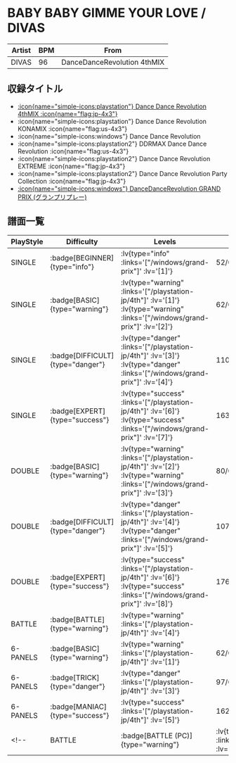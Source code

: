 # BABY BABY GIMME YOUR LOVE / DIVAS

|Artist|BPM|From|
|------|---|----|
|DIVAS|96|DanceDanceRevolution 4thMIX|

## 収録タイトル

- [ :icon{name="simple-icons:playstation"} Dance Dance Revolution 4thMIX :icon{name="flag:jp-4x3"} ](/playstation-jp/4th)
- :icon{name="simple-icons:playstation"} Dance Dance Revolution KONAMIX :icon{name="flag:us-4x3"}
- :icon{name="simple-icons:windows"} Dance Dance Revolution
- :icon{name="simple-icons:playstation2"} DDRMAX Dance Dance Revolution :icon{name="flag:us-4x3"}
- :icon{name="simple-icons:playstation2"} Dance Dance Revolution EXTREME :icon{name="flag:jp-4x3"}
- :icon{name="simple-icons:playstation2"} Dance Dance Revolution Party Collection :icon{name="flag:jp-4x3"}
- [ :icon{name="simple-icons:windows"} DanceDanceRevolution GRAND PRIX (グランプリプレー)](/windows/grand-prix)

## 譜面一覧

|PlayStyle|Difficulty|Levels|Notes|Movie|
|---------|----------|------|-----|-----|
|SINGLE| :badge[BEGINNER]{type="info"} | :lv{type="info" :links='["/windows/grand-prix"]' :lv='[1]'} |52/0||
|SINGLE| :badge[BASIC]{type="warning"} | :lv{type="warning" :links='["/playstation-jp/4th"]' :lv='[1]'}  :lv{type="warning" :links='["/windows/grand-prix"]' :lv='[2]'} |62/0||
|SINGLE| :badge[DIFFICULT]{type="danger"} | :lv{type="danger" :links='["/playstation-jp/4th"]' :lv='[3]'}  :lv{type="danger" :links='["/windows/grand-prix"]' :lv='[4]'} |110/0||
|SINGLE| :badge[EXPERT]{type="success"} | :lv{type="success" :links='["/playstation-jp/4th"]' :lv='[6]'}  :lv{type="success" :links='["/windows/grand-prix"]' :lv='[7]'} |163/0||
|DOUBLE| :badge[BASIC]{type="warning"} | :lv{type="warning" :links='["/playstation-jp/4th"]' :lv='[2]'}  :lv{type="warning" :links='["/windows/grand-prix"]' :lv='[3]'} |80/0||
|DOUBLE| :badge[DIFFICULT]{type="danger"} | :lv{type="danger" :links='["/playstation-jp/4th"]' :lv='[4]'}  :lv{type="danger" :links='["/windows/grand-prix"]' :lv='[5]'} |107/0||
|DOUBLE| :badge[EXPERT]{type="success"} | :lv{type="success" :links='["/playstation-jp/4th"]' :lv='[6]'}  :lv{type="success" :links='["/windows/grand-prix"]' :lv='[8]'} |176/0||
|BATTLE| :badge[BATTLE]{type="warning"} | :lv{type="warning" :links='["/playstation-jp/4th"]' :lv='[4]'} |||
|6-PANELS| :badge[BASIC]{type="warning"} | :lv{type="warning" :links='["/playstation-jp/4th"]' :lv='[1]'} |62/0||
|6-PANELS| :badge[TRICK]{type="danger"} | :lv{type="danger" :links='["/playstation-jp/4th"]' :lv='[3]'} |97/0||
|6-PANELS| :badge[MANIAC]{type="success"} | :lv{type="success" :links='["/playstation-jp/4th"]' :lv='[5]'} |162/0||
<!-- |BATTLE| :badge[BATTLE (PC)]{type="warning"} | :lv{type="warning" :links='["/windows/1st"]' :lv='[4]'} ||| -->
